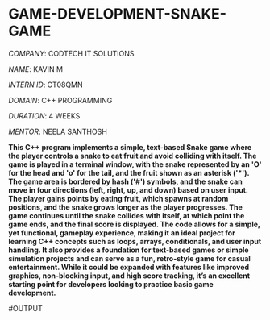 # GAME-DEVELOPMENT-SNAKE-GAME

*COMPANY*: CODTECH IT SOLUTIONS

*NAME*: KAVIN M

*INTERN ID*: CT08QMN

*DOMAIN*: C++ PROGRAMMING

*DURATION*: 4 WEEKS

*MENTOR*: NEELA SANTHOSH

**This C++ program implements a simple, text-based Snake game where the player controls a snake to eat fruit and avoid colliding with itself. The game is played in a terminal window, with the snake represented by an 'O' for the head and 'o' for the tail, and the fruit shown as an asterisk ('*'). The game area is bordered by hash ('#') symbols, and the snake can move in four directions (left, right, up, and down) based on user input. The player gains points by eating fruit, which spawns at random positions, and the snake grows longer as the player progresses. The game continues until the snake collides with itself, at which point the game ends, and the final score is displayed. The code allows for a simple, yet functional, gameplay experience, making it an ideal project for learning C++ concepts such as loops, arrays, conditionals, and user input handling. It also provides a foundation for text-based games or simple simulation projects and can serve as a fun, retro-style game for casual entertainment. While it could be expanded with features like improved graphics, non-blocking input, and high score tracking, it’s an excellent starting point for developers looking to practice basic game development.**

#OUTPUT
